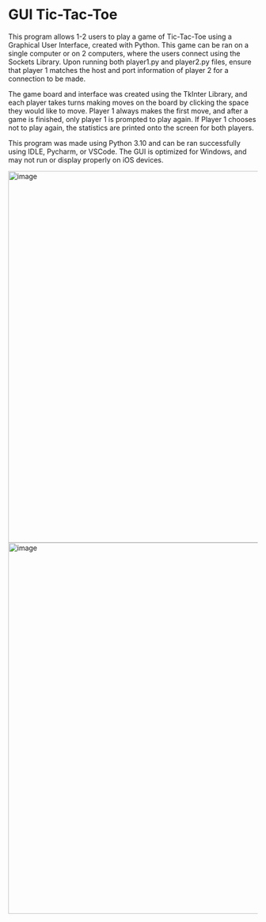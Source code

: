 # GUI Tic-Tac-Toe

This program allows 1-2 users to play a game of Tic-Tac-Toe using a Graphical User Interface, created with Python. This game can be ran on a single computer or on 2 computers, where the users connect using the Sockets Library. Upon running both player1.py and player2.py files, ensure that player 1 matches the host and port information of player 2 for a connection to be made.

The game board and interface was created using the TkInter Library, and each player takes turns making moves on the board by clicking the space they would like to move. Player 1 always makes the first move, and after a game is finished, only player 1 is prompted to play again. If Player 1 chooses not to play again, the statistics are printed onto the screen for both players. 

This program was made using Python 3.10 and can be ran successfully using IDLE, Pycharm, or VSCode. The GUI is optimized for Windows, and may not run or display properly on iOS devices.

<img width="750" alt="image" src="https://github.com/kmiyasaki/GUI-Tic-Tac-Toe/assets/147449572/a97f96b4-be41-422a-b409-5f79a09a0817">

<img width="749" alt="image" src="https://github.com/kmiyasaki/GUI-Tic-Tac-Toe/assets/147449572/d1e4eff8-bff9-4e53-9b52-205d915c42a6">
